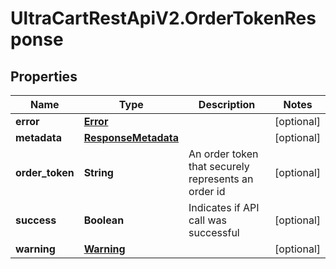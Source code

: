 # UltraCartRestApiV2.OrderTokenResponse

## Properties

Name | Type | Description | Notes
------------ | ------------- | ------------- | -------------
**error** | [**Error**](Error.md) |  | [optional] 
**metadata** | [**ResponseMetadata**](ResponseMetadata.md) |  | [optional] 
**order_token** | **String** | An order token that securely represents an order id | [optional] 
**success** | **Boolean** | Indicates if API call was successful | [optional] 
**warning** | [**Warning**](Warning.md) |  | [optional] 


